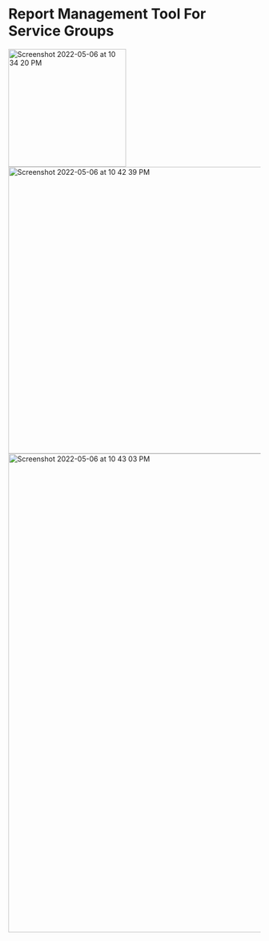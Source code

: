 # Report Management Tool For Service Groups

<img width="235" alt="Screenshot 2022-05-06 at 10 34 20 PM" src="https://user-images.githubusercontent.com/40650158/167154437-25f9db9a-7adc-43cd-b517-6ad5e66df10e.png">

<img width="572" alt="Screenshot 2022-05-06 at 10 42 39 PM" src="https://user-images.githubusercontent.com/40650158/167155993-5d9d45cb-0e48-46f3-9459-ea2f150d5652.png">

<img width="955" alt="Screenshot 2022-05-06 at 10 43 03 PM" src="https://user-images.githubusercontent.com/40650158/167156083-ab7893b7-8929-4bcc-b048-2a813572b958.png">

